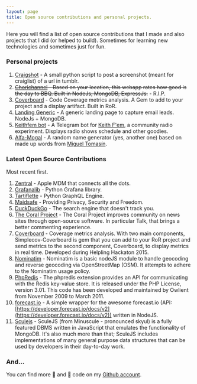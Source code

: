 ```yaml
---
layout: page
title: Open source contributions and personal projects.
---
```


Here you will find a list of open source contributions that I made and also projects that I did (or helped to build). Sometimes for learning new technologies and sometimes just for fun.

### Personal projects

1. [Craigshot](https://github.com/mazzi/craigshot) - A small python script to post a screenshot (meant for craiglist) of a url in tumblr.
2. ~~[Chorichannel](http://www.chorichannel.com.ar) - Based on your location, this webapp rates how good is the day to BBQ. Built in NodeJs, MongoDB, ExpressJs.~~ - R.I.P.
3. [Coverboard](https://github.com/Coverboard) - Code Coverage metrics analysis. A Gem to add to your project and a display artifact. Built in RoR.
4. [Landing Generic](https://github.com/mazzi/landing-generic) - A generic landing page to capture email leads. NodeJs + MongoDB.
5. [Keithfem bot](https://github.com/mazzi/keithfembot) - A Telegram bot for [Keith F'em](https://www.keithfem.com/), a community radio experiment. Displays radio shows schedule and other goodies.
6. [Alfa-Mogal](https://tulip-incandescent-wannanosaurus.glitch.me/) - A random name generator (yes, another one) based on made up words from [Miguel Tomasín](https://es.wikipedia.org/wiki/Reynols).

### Latest Open Source Contributions

Most recent first.

1. [Zentral](https://github.com/zentral/) - Apple MDM that connects all the dots.
2. [Grafanalib](https://github.com/weaveworks/grafanalib/) - Python Grafana library.
3. [Tartiflette](https://github.com/tartiflette/tartiflette) - Python GraphQL Engine.
4. [Maidsafe](https://github.com/maidsafe) - Providing Privacy, Security and Freedom.
5. [DuckDuckGo](https://github.com/duckduckgo/duckduckgo-locales) - The search engine that doesn't track you.
6. [The Coral Project](https://github.com/coralproject/talk) - The Coral Project improves community on news sites through open-source software. In particular Talk, that brings a better commenting experience.
7. [Coverboard](https://github.com/Coverboard) - Coverage metrics analysis. With two main components, Simplecov-Coverboard is gem that you can add to your RoR project and send metrics to the second component, Coverboard, to display metrics in real time. Developed during Helpling Hackaton 2015.
8. [Nominatim](https://github.com/dynmeth/node-nominatim) - Nominatim is a basic nodeJS module to handle geocoding and reverse geocoding via OpenStreetMap (OSM). It attempts to adhere to the Nominatim usage policy.
9. [PhpRedis](https://github.com/phpredis/phpredis) - The phpredis extension provides an API for communicating with the Redis key-value store. It is released under the PHP License, version 3.01. This code has been developed and maintained by Owlient from November 2009 to March 2011.
10. [forecast.io](https://github.com/mateodelnorte/forecast.io) - A simple wrapper for the awesome forecast.io (API: [https://developer.forecast.io/docs/v2](https://developer.forecast.io/docs/v2)) written in NodeJS.
11. [Sculejs](https://github.com/dan-eyles/sculejs) - SculeJS (from Minuscule - pronounced skyul) is a fully featured DBMS written in JavaScript that emulates the functionality of MongoDB. It's also much more than that; SculeJS includes implementations of many general purpose data structures that can be used by developers in their day-to-day work.

### And...

You can find more 🐛  and 🍝 code on my [Github account](https://github.com/mazzi).
